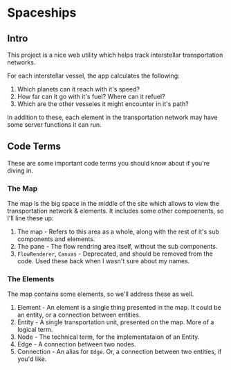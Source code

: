 # Spaceships

## Intro

This project is a nice web utility which helps track interstellar transportation networks.

For each interstellar vessel, the app calculates the following:

1. Which planets can it reach with it's speed?
2. How far can it go with it's fuel? Where can it refuel?
3. Which are the other vesseles it might encounter in it's path?

In addition to these, each element in the transportation network may have some server functions
it can run.

## Code Terms

These are some important code terms you should know about if you're diving in.

### The Map

The map is the big space in the middle of the site which allows to view the transportation network & elements. It includes some other compoenents, so I'll line these up:

1. The map - Refers to this area as a whole, along with the rest of it's sub components and elements.
2. The pane - The flow rendring area itself, without the sub components.
3. `FlowRenderer`, `Canvas` - Deprecated, and should be removed from the code. Used these back when
   I wasn't sure about my names.

### The Elements

The map contains some elements, so we'll address these as well.

1. Element - An element is a single thing presented in the map. It could be an entity, or a connection
   between entities.
2. Entity - A single transportation unit, presented on the map. More of a logical term.
3. Node - The technical term, for the implementataion of an Entity.
4. Edge - A connection between two nodes.
5. Connection - An alias for `Edge`. Or, a connection between two entities, if you'd like.
